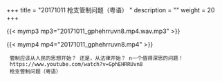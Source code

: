 +++
title = "20171011  枪支管制问题（粤语） "
description = ""
weight = 20
+++

{{< mymp3 mp3="20171011_gphehrruvn8.mp4.wav.mp3" >}}

{{< mymp4 mp4="20171011_gphehrruvn8.mp4" >}}

     管制应该从人民的思想开始？ 还是，从法律开始？ n一个值得深思的问题！ 
     https://www.youtube.com/watch?v=GphEHRRUvn8 
     枪支管制问题（粤语） 
